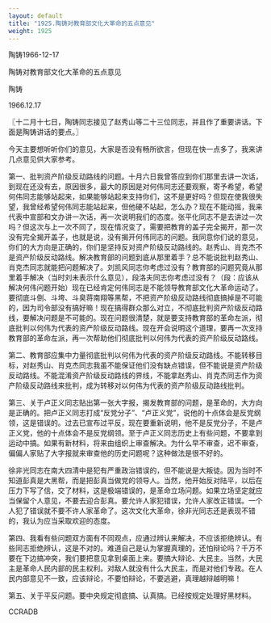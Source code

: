 ```yaml
---
layout: default
title: "1925.陶铸对教育部文化大革命的五点意见"
weight: 1925
---
```


陶铸1966-12-17

陶铸对教育部文化大革命的五点意见

陶铸

1966.12.17

〖十二月十七日，陶铸同志接见了赵秀山等二十三位同志，并且作了重要讲话。下面是陶铸讲话的要点。〗

今天主要想听听你们的意见，大家是否没有畅所欲言，但现在快一点多了，我来讲几点意见供大家参考。

第一、批判资产阶级反动路线的问题。十月六日我曾答应到你们那里去讲一次话，到现在还没有去，原因很多，最大的原因是对何伟同志还要观察，寄予希望，希望何伟同志能够站起来，如果能够站起来支持你们，这不是更好吗？但现在使我很失望，我曾经希望何伟同志能站起来，但他硬不站起，怎么办？现在不能动摇，我来代表中宣部和文办讲一次话，再一次说明我们的态度。张平化同志不是去讲过一次吗？但这次与上一次不同了，现在情况变了，需要把教育的盖子完全揭开，那一次没有完全揭开盖子，也就是说，没有揭开何伟同志的问题。我同意你们说的意见，你们的大方向是正确的，你们是坚持反对资产阶级反动路线的。赵秀山、肖克杰不是资产阶级反动路线。解决教育部的问题到底从那里着手？总不能说批判赵秀山、肖克杰同志就能把问题解决了。刘凯风同志你考虑过没有？教育部的问题究竟从那里着手解决（当时刘未表示什么意见），段洛夫同志你考虑过没有？（段：应该从解决何伟问题开始）现在已经肯定何伟同志是不能领导教育部文化大革命运动了。要彻底斗倒、斗垮、斗臭蒋南翔等黑帮，不把资产阶级反动路线彻底搞掉是不可能的，因为司令部没有搞好嘛！现在搞得群众那么对立，不彻底批判资产阶级反动路线，要解决问题是不可能的。现在问题很清楚，就是要支持教育部的革命左派，彻底批判以何伟为代表的资产阶级反动路线。现在开会说明这个道理，要再一次支持教育部的革命左派，再一次帮助他们彻底批判以何伟为代表的资产阶级反动路线。

第二、教育部应集中力量彻底批判以何伟为代表的资产阶级反动路线。不能转移目标，对赵秀山、肖克杰同志我虽不能保证他们没有缺点错误，但不能说是资产阶级反动路线。不能混淆资产阶级反动路线的界线，不能拿赵秀山、肖克杰同志作为资产阶级反动路线来批判，成为转移对以何伟为代表的资产阶级反动路线批判。

第三、关于卢正义同志贴出第一张大字报，揭发教育部的问题，是革命的，大方向是正确的。把卢正义同志打成“反党分子”、“卢正义党”，说他的十点体会是反党纲领，这是错误的。过去已宣布过平反，现在要重新说明，他不是反党分子，不是卢正义党，他的十点体会不是反党纲领。至于卢正义同志历史上有些问题，不要拿到运动中搞。如果有新材料，将来由组织上审查解决。为什么早不审查，迟不审查，偏偏人家贴了大字报就来审查他的历史问题呢？这种做法是很不好的。

徐非光同志在南大四清中是犯有严重政治错误的，但不能说是大叛徒。因为当时不知道彭真是大黑帮，而是把彭真当做党的领导人。当然，他开始反对陆平，以后在压力下写了信，交了材料，这是极端错误的，是革命立场问题。如果立场坚定就应当保留个人意见，不要去迎合彭真。要允许人家犯错误，允许人家改正错误。一个人犯了错误就不要不许人家革命了。这次文化大革命，徐非光同志还是表现不错的，我认为应当采取欢迎的态度。

第四、我看有些问题双方面有不同观点，应通过辨认来解决，不应该拒绝辨认。有些同志拒绝辨认，这是不对的。难道自己是认为掌握真理的，还怕辩论吗？千万不要在下边搞冲突，我们要把意见拿到桌面上来。要搞大辩论、大民主。当然，大民主是革命人民内部的民主权利。对敌人就没有什么大民主，而是对他们专政。在人民内部意见不一致，应该辩论，不要怕辩论，不要逃避，真理越辩越明嘛！

第五、关于平反问题。要中央规定彻底搞、认真搞。已经按规定处理好黑材料。

CCRADB

